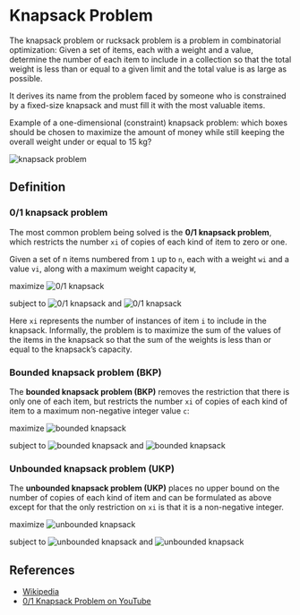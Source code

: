 Knapsack Problem
================

The knapsack problem or rucksack problem is a problem in combinatorial optimization: Given a set of items, each with a weight and a value, determine the number of each item to include in a collection so that the total weight is less than or equal to a given limit and the total value is as large as possible.

It derives its name from the problem faced by someone who is constrained by a fixed-size knapsack and must fill it with the most valuable items.

Example of a one-dimensional (constraint) knapsack problem: which boxes should be chosen to maximize the amount of money while still keeping the overall weight under or equal to 15 kg?

![knapsack problem](https://upload.wikimedia.org/wikipedia/commons/f/fd/Knapsack.svg)

Definition
----------

### 0/1 knapsack problem

The most common problem being solved is the **0/1 knapsack problem**, which restricts the number `xi` of copies of each kind of item to zero or one.

Given a set of n items numbered from `1` up to `n`, each with a weight `wi` and a value `vi`, along with a maximum weight capacity `W`,

maximize ![0/1 knapsack](https://wikimedia.org/api/rest_v1/media/math/render/svg/85620037d368d2136fb3361702df6a489416931b)

subject to ![0/1 knapsack](https://wikimedia.org/api/rest_v1/media/math/render/svg/dd6e7c9bca4397980976ea6d19237500ce3b8176) and ![0/1 knapsack](https://wikimedia.org/api/rest_v1/media/math/render/svg/07dda71da2a630762c7b21b51ea54f86f422f951)

Here `xi` represents the number of instances of item `i` to include in the knapsack. Informally, the problem is to maximize the sum of the values of the items in the knapsack so that the sum of the weights is less than or equal to the knapsack’s capacity.

### Bounded knapsack problem (BKP)

The **bounded knapsack problem (BKP)** removes the restriction that there is only one of each item, but restricts the number `xi` of copies of each kind of item to a maximum non-negative integer value `c`:

maximize ![bounded knapsack](https://wikimedia.org/api/rest_v1/media/math/render/svg/85620037d368d2136fb3361702df6a489416931b)

subject to ![bounded knapsack](https://wikimedia.org/api/rest_v1/media/math/render/svg/dd6e7c9bca4397980976ea6d19237500ce3b8176) and ![bounded knapsack](https://wikimedia.org/api/rest_v1/media/math/render/svg/6c8c5ac4f8247b3b8e01e89de76a1df0ea969821)

### Unbounded knapsack problem (UKP)

The **unbounded knapsack problem (UKP)** places no upper bound on the number of copies of each kind of item and can be formulated as above except for that the only restriction on `xi` is that it is a non-negative integer.

maximize ![unbounded knapsack](https://wikimedia.org/api/rest_v1/media/math/render/svg/85620037d368d2136fb3361702df6a489416931b)

subject to ![unbounded knapsack](https://wikimedia.org/api/rest_v1/media/math/render/svg/dd6e7c9bca4397980976ea6d19237500ce3b8176) and ![unbounded knapsack](https://wikimedia.org/api/rest_v1/media/math/render/svg/90a99710f61d5dea19e49ae5b31164d2b56b07e3)

References
----------

-   [Wikipedia](https://en.wikipedia.org/wiki/Knapsack_problem)
-   [0/1 Knapsack Problem on YouTube](https://www.youtube.com/watch?v=8LusJS5-AGo&list=PLLXdhg_r2hKA7DPDsunoDZ-Z769jWn4R8)

